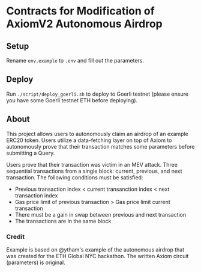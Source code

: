 # Contracts for Modification of AxiomV2 Autonomous Airdrop

## Setup

Rename `env.example` to `.env` and fill out the parameters.

## Deploy

Run `./script/deploy_goerli.sh` to deploy to Goerli testnet (please ensure you have some Goerli testnet ETH before deploying).

## About
This project allows users to autonomously claim an airdrop of an example ERC20 token. Users utilize a data-fetching layer on top of Axiom to autonomously prove that their transaction matches some parameters before submitting a Query. 

Users prove that their transaction was victim in an MEV attack. Three sequential transactions from a single block: current, previous, and next transaction. The following conditions must be satisfied:
- Previous transaction index < current transanction index < next transaction index
- Gas price limit of previous transaction > Gas price limit current transaction
- There must be a gain in swap between previous and next transaction
- The transactions are in the same block

### Credit
Example is based on @ytham's example of the autonomous airdrop that was created for the ETH Global NYC hackathon. The written Axiom circuit (parameters) is original.
